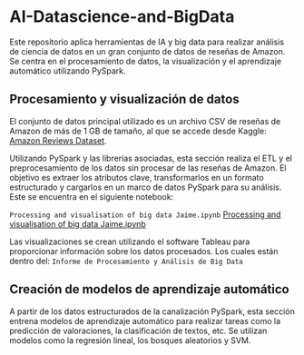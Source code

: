 # AI-Datascience-and-BigData
Este repositorio aplica herramientas de IA y big data para realizar análisis de ciencia de datos en un gran conjunto de datos de reseñas de Amazon. Se centra en el procesamiento de datos, la visualización y el aprendizaje automático utilizando PySpark.

## Procesamiento y visualización de datos

El conjunto de datos principal utilizado es un archivo CSV de reseñas de Amazon de más de 1 GB de tamaño, al que se accede desde Kaggle: [Amazon Reviews Dataset](https://www.kaggle.com/datasets/kritanjalijain/amazon-reviews/data).

Utilizando PySpark y las librerías asociadas, esta sección realiza el ETL y el preprocesamiento de los datos sin procesar de las reseñas de Amazon. El objetivo es extraer los atributos clave, transformarlos en un formato estructurado y cargarlos en un marco de datos PySpark para su análisis. Este se encuentra en el siguiente notebook:

`Processing and visualisation of big data Jaime.ipynb`
[Processing and visualisation of big data Jaime.ipynb](Processing_and_visualisation_of_big_data_Jaime.ipynb)

Las visualizaciones se crean utilizando el software Tableau para proporcionar información sobre los datos procesados. Los cuales están dentro del: `Informe de Procesamiento y Análisis de Big Data`

## Creación de modelos de aprendizaje automático

A partir de los datos estructurados de la canalización PySpark, esta sección entrena modelos de aprendizaje automático para realizar tareas como la predicción de valoraciones, la clasificación de textos, etc. Se utilizan modelos como la regresión lineal, los bosques aleatorios y SVM.



